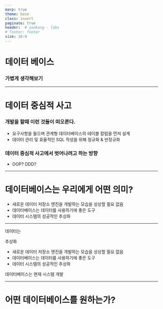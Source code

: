 ```yaml
---
marp: true
theme: base
class: invert
paginate: true
header:  # zookong - labs
# footer: footer
size: 16:9
---
```

<!--  paginate: skip -->

# 데이터 베이스

<h3>가볍게 생각해보기</h>


---
<!-- paginate: true -->

# 데이터 중심적 사고

### 개발을 할때 이런 것들이 떠오른다.
- 요구사항을 들으며 관계형 데이터베이스의 테이블 칼럼을 먼저 설계
- 데이터 관리 및 효율적인 SQL 작성을 위해 정규화 & 반정규화

### 데이터 중심적 사고에서 벗어나려고 하는 방향
- OOP? DDD? 


---
<!-- paginate: true -->

# 데이터베이스는 우리에게 어떤 의미?

- 새로운 데이터 저장소 엔진을 개발하는 모습을 상상할 필요 없음
- 데이터베이스는 데이터를 사용하기에 좋은 도구
- 데이터 시스템의 성공적인 추상화

<!--
현재 계산 중심이 아닌 데이터 중심이다. 왜 그럴까? 아마도 하드웨어의 발전으로 하드웨어 성능으로부터의 의존성이 많이 느슨해진 탓이 아닐까? 과거라면 작은 계산에도 컴퓨팅 자원에 고부하였다면 당연히 비지니스 문제에 온전히 리소스를 집중시키기에는 쉽지 않았을 것 같다. 
-->

---
<!-- paginate: true -->


데이터는 

추상화

- 새로운 데이터 저장소 엔진을 개발하는 모습을 상상할 필요 없음
- 데이터베이스는 데이터를 사용하기에 좋은 도구
- 데이터 시스템의 성공적인 추상화

데이터베이스는 현재 시스템 개발

---
<!-- paginate: true -->

# 어떤 데이터베이스를 원하는가?